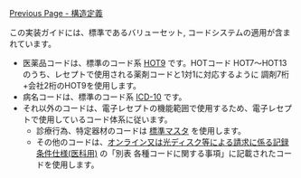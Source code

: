 [Previous Page - 構造定義](structure.html)

この実装ガイドには、標準であるバリューセット, コードシステムの適用が含まれています。
* 医薬品コードは、標準のコード系 [HOT9](https://www2.medis.or.jp/hcode/) です。HOTコード HOT7～HOT13 のうち、レセプトで使用される薬剤コードと1対1に対応するように 調剤7桁+会社2桁のHOT9を使用します。
* 病名コードは、標準のコード系 [ICD-10](https://www2.medis.or.jp/hcode/) です。
* それ以外のコードは、電子レセプトの機能範囲で使用するため、電子レセプトで使用しているコード体系に従います。
	* 診療行為、特定器材のコードは [標準マスタ](https://shinryohoshu.mhlw.go.jp/shinryohoshu/downloadMenu/) を使用します。
	* その他のコードは、[オンライン又は光ディスク等による請求に係る記録条件仕様(医科用)](https://shinryohoshu.mhlw.go.jp/shinryohoshu/file/spec/R02bt1_1_kiroku.pdf) の「別表 各種コードに関する事項」に記載されたコードを使用します。